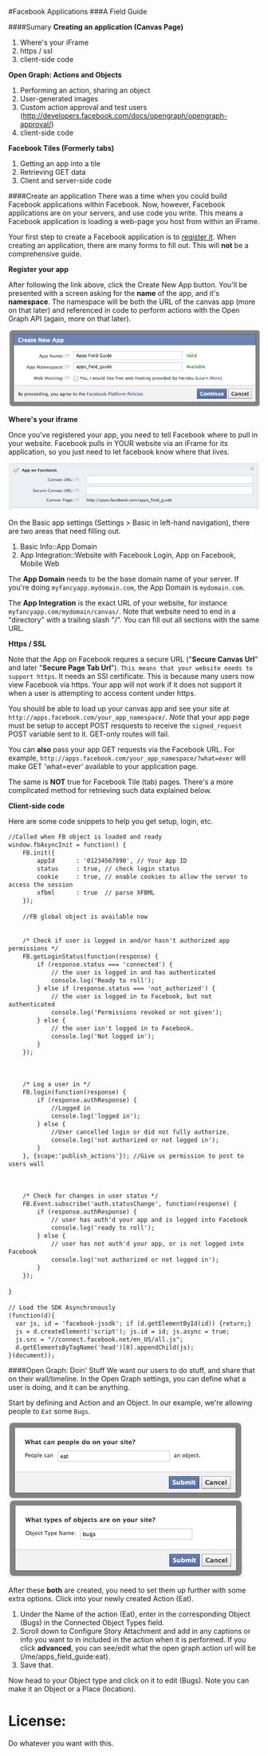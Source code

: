 #Facebook Applications
###A Field Guide

####Sumary
**Creating an application (Canvas Page)**
	
1. Where's your iFrame
2. https / ssl
3. client-side code

**Open Graph: Actions and Objects**

1. Performing an action, sharing an object
2. User-generated images
3. Custom action approval and test users (http://developers.facebook.com/docs/opengraph/opengraph-approval/)
4. client-side code

**Facebook Tiles (Formerly tabs)**

1. Getting an app into a tile
2. Retrieving GET data
3. Client and server-side code
	
####Create an application
There was a time when you could build Facebook applications within Facebook. Now, however, Facebook applications are on your servers, and use code you write. This means a Facebook application is loading a web-page you host from within an iFrame.

Your first step to create a Facebook application is to [register it](https://developers.facebook.com/apps). When creating an application, there are many forms to fill out. This will **not** be a comprehensive guide.

**Register your app**

After following the link above, click the Create New App button. You'll be presented with a screen asking for the **name** of the app, and it's **namespace**. The namespace will be both the URL of the canvas app (more on that later) and referenced in code to perform actions with the Open Graph API (again, more on that later). 

![Register App](readme/001-register_app.png)

**Where's your iframe**

Once you've registered your app, you need to tell Facebook where to pull in your website. Facebook pulls in YOUR website via an iFrame for its application, so you just need to let facebook know where that lives.

![Register App](readme/002-iframe.png)

On the Basic app settings (Settings > Basic in left-hand navigation), there are two areas that need filling out.

1. Basic Info::App Domain
2. App Integration::Website with Facebook Login, App on Facebook, Mobile Web

The **App Domain** needs to be the base domain name of your server. If you're doing `myfancyapp.mydomain.com`, the App Domain is `mydomain.com`.

The **App Integration** is the exact URL of your website, for instance `myfancyapp.com/mydomain/canvas/`. Note that website need to end in a "directory" with a trailing slash "/". You can fill out all sections with the same URL.

**Https / SSL**

Note that the App on Facebook requres a secure URL ("**Secure Canvas Url**" and later "**Secure Page Tab Url**"). `This means that your website needs to support https`. It needs an SSl certificate. This is because many users now view Facebook via https. Your app will not work if it does not support it when a user is attempting to access content under https.

You should be able to load up your canvas app and see your site at `http://apps.facebook.com/your_app_namespace/`. *Note* that your app page must be setup to accept POST resquests to receive the `signed_request` POST variable sent to it. GET-only routes will fail. 

You can **also** pass your app GET requests via the Facebook URL. For example, `http://apps.facebook.com/your_app_namespace/?what=ever` will make GET 'what=ever' available to your application page.

The same is **NOT** true for Facebook Tile (tab) pages. There's a more complicated method for retrieving such data explained below.

**Client-side code**

Here are some code snippets to help you get setup, login, etc.

	//Called when FB object is loaded and ready
	window.fbAsyncInit = function() {
		FB.init({
	        appId      : '01234567890', // Your App ID
	        status     : true, // check login status
	        cookie     : true, // enable cookies to allow the server to access the session
	        xfbml      : true  // parse XFBML
	  	});

	  	//FB global object is available now


	  	/* Check if user is logged in and/or hasn't authorized app permissions */
	  	FB.getLoginStatus(function(response) {
			if (response.status === 'connected') {
				// the user is logged in and has authenticated
				console.log('Ready to roll');
			} else if (response.status === 'not_authorized') {
				// the user is logged in to Facebook, but not authenticated
				console.log('Permissions revoked or not given');
			} else {
				// the user isn't logged in to Facebook.
				console.log('Not logged in');
			}
		});



	  	/* Log a user in */
	  	FB.login(function(response) {
			if (response.authResponse) {
				//Logged in
				console.log('logged in');
			} else {
				//User cancelled login or did not fully authorize.
				console.log('not authorized or not logged in');
			}
		}, {scope:'publish_actions'}); //Give us permission to post to users wall



	  	/* Check for changes in user status */
	  	FB.Event.subscribe('auth.statusChange', function(response) {
			if (response.authResponse) {
				// user has auth'd your app and is logged into Facebook
				console.log('ready to roll');
			} else {
				// user has not auth'd your app, or is not logged into Facebook
				console.log('not authorized or not logged in');
			}
		});

	}

	// Load the SDK Asynchronously
	(function(d){
	  var js, id = 'facebook-jssdk'; if (d.getElementById(id)) {return;}
	  js = d.createElement('script'); js.id = id; js.async = true;
	  js.src = "//connect.facebook.net/en_US/all.js";
	  d.getElementsByTagName('head')[0].appendChild(js);
	}(document));

####Open Graph: Doin' Stuff
We want our users to do stuff, and share that on their wall/timeline. In the Open Graph settings, you can define what a user is doing, and it can be anything.

Start by defining and Action and an Object. In our example, we're allowing people to `Eat` some `Bugs`.

![Register App](readme/003-action.png)
![Register App](readme/004-object.png)

After these **both** are created, you need to set them up further with some extra options. Click into your newly created Action (Eat).

1. Under the Name of the action (Eat), enter in the corresponding Object (Bugs) in the Connected Object Types field.
2. Scroll down to Configure Story Attachment and add in any captions or info you want to in included in the action when it is performed. If you click **advanced**, you can see/edit what the open graph action url will be (/me/apps_field_guide:eat).
3. Save that.

Now head to your Object type and click on it to edit (Bugs). Note you can make it an Object or a Place (location). 


# License:
Do whatever you want with this.
